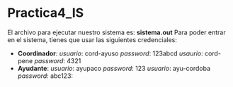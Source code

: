 # Practica4_IS
El archivo para ejecutar nuestro sistema es: **sistema.out** 
Para poder entrar en el sistema, tienes que usar las siguientes credenciales:
- **Coordinador**:
  _usuario_: cord-ayuso _password_: 123abcd
  _usaurio_: cord-pene _password_: 4321
- **Ayudante**:
  _usuario_: ayupaco _password_: 123
  _usuario_: ayu-cordoba _password_: abc123: 

